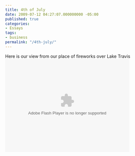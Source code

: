 ```yaml
---
title: 4th of July
date: 2009-07-12 04:27:07.000000000 -05:00
published: true
categories:
- Essays
tags:
- business
permalink: "/4th-july/"
---
```

Here is our view from our place of fireworks over Lake Travis<br />
<object classid="clsid:d27cdb6e-ae6d-11cf-96b8-444553540000" width="400" height="300" codebase="http://download.macromedia.com/pub/shockwave/cabs/flash/swflash.cab#version=6,0,40,0"><param name="flashvars" value="intl_lang=en-us&amp;photo_secret=ec6dd37680&amp;photo_id=3711470877" /><param name="bgcolor" value="#000000" /><param name="allowFullScreen" value="true" /><param name="src" value="http://www.flickr.com/apps/video/stewart.swf?v=71377" /><param name="allowfullscreen" value="true" /><embed type="application/x-shockwave-flash" width="400" height="300" src="http://www.flickr.com/apps/video/stewart.swf?v=71377" allowfullscreen="true" bgcolor="#000000" flashvars="intl_lang=en-us&amp;photo_secret=ec6dd37680&amp;photo_id=3711470877" /></object></p>
